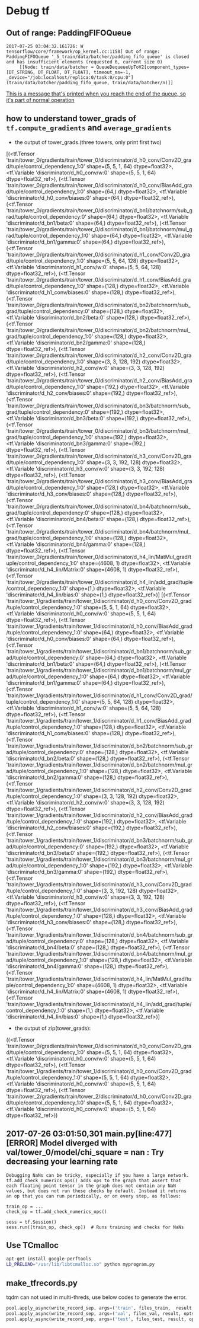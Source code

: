 # Debug tf

## Out of range: PaddingFIFOQueue 

```text
2017-07-25 03:04:32.161726: W tensorflow/core/framework/op_kernel.cc:1158] Out of range: PaddingFIFOQueue '_5_train/data/batcher/padding_fifo_queue' is closed and has insufficient elements (requested 6, current size 0)
     [[Node: train/data/batcher = QueueDequeueUpToV2[component_types=[DT_STRING, DT_FLOAT, DT_FLOAT], timeout_ms=-1, _device="/job:localhost/replica:0/task:0/cpu:0"](train/data/batcher/padding_fifo_queue, train/data/batcher/n)]]
```

[This is a message that's printed when you reach the end of the queue, so it's part of normal operation](https://github.com/tensorflow/tensorflow/issues/923)

## how to understand tower_grads of `tf.compute_gradients` and `average_gradients` 

* the output of tower_grads.(three towers, only print first two)

[(<tf.Tensor 'train/tower_0/gradients/train/tower_0/discriminator/d_h0_conv/Conv2D_grad/tuple/control_dependency_1:0' shape=(5, 5, 1, 64) dtype=float32>,
  <tf.Variable 'discriminator/d_h0_conv/w:0' shape=(5, 5, 1, 64) dtype=float32_ref>),
 (<tf.Tensor 'train/tower_0/gradients/train/tower_0/discriminator/d_h0_conv/BiasAdd_grad/tuple/control_dependency_1:0' shape=(64,) dtype=float32>,
  <tf.Variable 'discriminator/d_h0_conv/biases:0' shape=(64,) dtype=float32_ref>),
 (<tf.Tensor 'train/tower_0/gradients/train/tower_0/discriminator/d_bn1/batchnorm/sub_grad/tuple/control_dependency:0' shape=(64,) dtype=float32>,
  <tf.Variable 'discriminator/d_bn1/beta:0' shape=(64,) dtype=float32_ref>),
 (<tf.Tensor 'train/tower_0/gradients/train/tower_0/discriminator/d_bn1/batchnorm/mul_grad/tuple/control_dependency_1:0' shape=(64,) dtype=float32>,
  <tf.Variable 'discriminator/d_bn1/gamma:0' shape=(64,) dtype=float32_ref>),
 (<tf.Tensor 'train/tower_0/gradients/train/tower_0/discriminator/d_h1_conv/Conv2D_grad/tuple/control_dependency_1:0' shape=(5, 5, 64, 128) dtype=float32>,
  <tf.Variable 'discriminator/d_h1_conv/w:0' shape=(5, 5, 64, 128) dtype=float32_ref>),
 (<tf.Tensor 'train/tower_0/gradients/train/tower_0/discriminator/d_h1_conv/BiasAdd_grad/tuple/control_dependency_1:0' shape=(128,) dtype=float32>,
  <tf.Variable 'discriminator/d_h1_conv/biases:0' shape=(128,) dtype=float32_ref>),
 (<tf.Tensor 'train/tower_0/gradients/train/tower_0/discriminator/d_bn2/batchnorm/sub_grad/tuple/control_dependency:0' shape=(128,) dtype=float32>,
  <tf.Variable 'discriminator/d_bn2/beta:0' shape=(128,) dtype=float32_ref>),
 (<tf.Tensor 'train/tower_0/gradients/train/tower_0/discriminator/d_bn2/batchnorm/mul_grad/tuple/control_dependency_1:0' shape=(128,) dtype=float32>,
  <tf.Variable 'discriminator/d_bn2/gamma:0' shape=(128,) dtype=float32_ref>),
 (<tf.Tensor 'train/tower_0/gradients/train/tower_0/discriminator/d_h2_conv/Conv2D_grad/tuple/control_dependency_1:0' shape=(3, 3, 128, 192) dtype=float32>,
  <tf.Variable 'discriminator/d_h2_conv/w:0' shape=(3, 3, 128, 192) dtype=float32_ref>),
 (<tf.Tensor 'train/tower_0/gradients/train/tower_0/discriminator/d_h2_conv/BiasAdd_grad/tuple/control_dependency_1:0' shape=(192,) dtype=float32>,
  <tf.Variable 'discriminator/d_h2_conv/biases:0' shape=(192,) dtype=float32_ref>),
 (<tf.Tensor 'train/tower_0/gradients/train/tower_0/discriminator/d_bn3/batchnorm/sub_grad/tuple/control_dependency:0' shape=(192,) dtype=float32>,
  <tf.Variable 'discriminator/d_bn3/beta:0' shape=(192,) dtype=float32_ref>),
 (<tf.Tensor 'train/tower_0/gradients/train/tower_0/discriminator/d_bn3/batchnorm/mul_grad/tuple/control_dependency_1:0' shape=(192,) dtype=float32>,
  <tf.Variable 'discriminator/d_bn3/gamma:0' shape=(192,) dtype=float32_ref>),
 (<tf.Tensor 'train/tower_0/gradients/train/tower_0/discriminator/d_h3_conv/Conv2D_grad/tuple/control_dependency_1:0' shape=(3, 3, 192, 128) dtype=float32>,
  <tf.Variable 'discriminator/d_h3_conv/w:0' shape=(3, 3, 192, 128) dtype=float32_ref>),
 (<tf.Tensor 'train/tower_0/gradients/train/tower_0/discriminator/d_h3_conv/BiasAdd_grad/tuple/control_dependency_1:0' shape=(128,) dtype=float32>,
  <tf.Variable 'discriminator/d_h3_conv/biases:0' shape=(128,) dtype=float32_ref>),
 (<tf.Tensor 'train/tower_0/gradients/train/tower_0/discriminator/d_bn4/batchnorm/sub_grad/tuple/control_dependency:0' shape=(128,) dtype=float32>,
  <tf.Variable 'discriminator/d_bn4/beta:0' shape=(128,) dtype=float32_ref>),
 (<tf.Tensor 'train/tower_0/gradients/train/tower_0/discriminator/d_bn4/batchnorm/mul_grad/tuple/control_dependency_1:0' shape=(128,) dtype=float32>,
  <tf.Variable 'discriminator/d_bn4/gamma:0' shape=(128,) dtype=float32_ref>),
 (<tf.Tensor 'train/tower_0/gradients/train/tower_0/discriminator/d_h4_lin/MatMul_grad/tuple/control_dependency_1:0' shape=(4608, 1) dtype=float32>,
  <tf.Variable 'discriminator/d_h4_lin/Matrix:0' shape=(4608, 1) dtype=float32_ref>),
 (<tf.Tensor 'train/tower_0/gradients/train/tower_0/discriminator/d_h4_lin/add_grad/tuple/control_dependency_1:0' shape=(1,) dtype=float32>,
  <tf.Variable 'discriminator/d_h4_lin/bias:0' shape=(1,) dtype=float32_ref>)]
[(<tf.Tensor 'train/tower_1/gradients/train/tower_1/discriminator/d_h0_conv/Conv2D_grad/tuple/control_dependency_1:0' shape=(5, 5, 1, 64) dtype=float32>,
  <tf.Variable 'discriminator/d_h0_conv/w:0' shape=(5, 5, 1, 64) dtype=float32_ref>),
 (<tf.Tensor 'train/tower_1/gradients/train/tower_1/discriminator/d_h0_conv/BiasAdd_grad/tuple/control_dependency_1:0' shape=(64,) dtype=float32>,
  <tf.Variable 'discriminator/d_h0_conv/biases:0' shape=(64,) dtype=float32_ref>),
 (<tf.Tensor 'train/tower_1/gradients/train/tower_1/discriminator/d_bn1/batchnorm/sub_grad/tuple/control_dependency:0' shape=(64,) dtype=float32>,
  <tf.Variable 'discriminator/d_bn1/beta:0' shape=(64,) dtype=float32_ref>),
 (<tf.Tensor 'train/tower_1/gradients/train/tower_1/discriminator/d_bn1/batchnorm/mul_grad/tuple/control_dependency_1:0' shape=(64,) dtype=float32>,
  <tf.Variable 'discriminator/d_bn1/gamma:0' shape=(64,) dtype=float32_ref>),
 (<tf.Tensor 'train/tower_1/gradients/train/tower_1/discriminator/d_h1_conv/Conv2D_grad/tuple/control_dependency_1:0' shape=(5, 5, 64, 128) dtype=float32>,
  <tf.Variable 'discriminator/d_h1_conv/w:0' shape=(5, 5, 64, 128) dtype=float32_ref>),
 (<tf.Tensor 'train/tower_1/gradients/train/tower_1/discriminator/d_h1_conv/BiasAdd_grad/tuple/control_dependency_1:0' shape=(128,) dtype=float32>,
  <tf.Variable 'discriminator/d_h1_conv/biases:0' shape=(128,) dtype=float32_ref>),
 (<tf.Tensor 'train/tower_1/gradients/train/tower_1/discriminator/d_bn2/batchnorm/sub_grad/tuple/control_dependency:0' shape=(128,) dtype=float32>,
  <tf.Variable 'discriminator/d_bn2/beta:0' shape=(128,) dtype=float32_ref>),
 (<tf.Tensor 'train/tower_1/gradients/train/tower_1/discriminator/d_bn2/batchnorm/mul_grad/tuple/control_dependency_1:0' shape=(128,) dtype=float32>,
  <tf.Variable 'discriminator/d_bn2/gamma:0' shape=(128,) dtype=float32_ref>),
 (<tf.Tensor 'train/tower_1/gradients/train/tower_1/discriminator/d_h2_conv/Conv2D_grad/tuple/control_dependency_1:0' shape=(3, 3, 128, 192) dtype=float32>,
  <tf.Variable 'discriminator/d_h2_conv/w:0' shape=(3, 3, 128, 192) dtype=float32_ref>),
 (<tf.Tensor 'train/tower_1/gradients/train/tower_1/discriminator/d_h2_conv/BiasAdd_grad/tuple/control_dependency_1:0' shape=(192,) dtype=float32>,
  <tf.Variable 'discriminator/d_h2_conv/biases:0' shape=(192,) dtype=float32_ref>),
 (<tf.Tensor 'train/tower_1/gradients/train/tower_1/discriminator/d_bn3/batchnorm/sub_grad/tuple/control_dependency:0' shape=(192,) dtype=float32>,
  <tf.Variable 'discriminator/d_bn3/beta:0' shape=(192,) dtype=float32_ref>),
 (<tf.Tensor 'train/tower_1/gradients/train/tower_1/discriminator/d_bn3/batchnorm/mul_grad/tuple/control_dependency_1:0' shape=(192,) dtype=float32>,
  <tf.Variable 'discriminator/d_bn3/gamma:0' shape=(192,) dtype=float32_ref>),
 (<tf.Tensor 'train/tower_1/gradients/train/tower_1/discriminator/d_h3_conv/Conv2D_grad/tuple/control_dependency_1:0' shape=(3, 3, 192, 128) dtype=float32>,
  <tf.Variable 'discriminator/d_h3_conv/w:0' shape=(3, 3, 192, 128) dtype=float32_ref>),
 (<tf.Tensor 'train/tower_1/gradients/train/tower_1/discriminator/d_h3_conv/BiasAdd_grad/tuple/control_dependency_1:0' shape=(128,) dtype=float32>,
  <tf.Variable 'discriminator/d_h3_conv/biases:0' shape=(128,) dtype=float32_ref>),
 (<tf.Tensor 'train/tower_1/gradients/train/tower_1/discriminator/d_bn4/batchnorm/sub_grad/tuple/control_dependency:0' shape=(128,) dtype=float32>,
  <tf.Variable 'discriminator/d_bn4/beta:0' shape=(128,) dtype=float32_ref>),
 (<tf.Tensor 'train/tower_1/gradients/train/tower_1/discriminator/d_bn4/batchnorm/mul_grad/tuple/control_dependency_1:0' shape=(128,) dtype=float32>,
  <tf.Variable 'discriminator/d_bn4/gamma:0' shape=(128,) dtype=float32_ref>),
 (<tf.Tensor 'train/tower_1/gradients/train/tower_1/discriminator/d_h4_lin/MatMul_grad/tuple/control_dependency_1:0' shape=(4608, 1) dtype=float32>,
  <tf.Variable 'discriminator/d_h4_lin/Matrix:0' shape=(4608, 1) dtype=float32_ref>),
 (<tf.Tensor 'train/tower_1/gradients/train/tower_1/discriminator/d_h4_lin/add_grad/tuple/control_dependency_1:0' shape=(1,) dtype=float32>,
  <tf.Variable 'discriminator/d_h4_lin/bias:0' shape=(1,) dtype=float32_ref>)]


* the output of zip(tower_grads):

((<tf.Tensor 'train/tower_0/gradients/train/tower_0/discriminator/d_h0_conv/Conv2D_grad/tuple/control_dependency_1:0' shape=(5, 5, 1, 64) dtype=float32>,
  <tf.Variable 'discriminator/d_h0_conv/w:0' shape=(5, 5, 1, 64) dtype=float32_ref>),
 (<tf.Tensor 'train/tower_1/gradients/train/tower_1/discriminator/d_h0_conv/Conv2D_grad/tuple/control_dependency_1:0' shape=(5, 5, 1, 64) dtype=float32>,
  <tf.Variable 'discriminator/d_h0_conv/w:0' shape=(5, 5, 1, 64) dtype=float32_ref>),
 (<tf.Tensor 'train/tower_2/gradients/train/tower_2/discriminator/d_h0_conv/Conv2D_grad/tuple/control_dependency_1:0' shape=(5, 5, 1, 64) dtype=float32>,
  <tf.Variable 'discriminator/d_h0_conv/w:0' shape=(5, 5, 1, 64) dtype=float32_ref>))

## 2017-07-26 03:01:50,301 main.py[line:477] [ERROR] Model diverged with val/tower_0/model/chi_square = nan : Try decreasing your learning rate

```test
Debugging NaNs can be tricky, especially if you have a large network. tf.add_check_numerics_ops() adds ops to the graph that assert that each floating point tensor in the graph does not contain any NaN values, but does not run these checks by default. Instead it returns an op that you can run periodically, or on every step, as follows:

train_op = ...
check_op = tf.add_check_numerics_ops()

sess = tf.Session()
sess.run([train_op, check_op])  # Runs training and checks for NaNs
```

## Use TCmalloc


```bash
apt-get install google-perftools
LD_PRELOAD="/usr/lib/libtcmalloc.so" python myprogram.py
```


## make_tfrecords.py

tqdm can not used in multi-threds, use below codes to generate the error.

```python
pool.apply_async(write_record_sep, args=('train', files_train,  result, opts, 'train_data_thread'))
pool.apply_async(write_record_sep, args=('val', files_val, result, opts, 'val_data_thread'))
pool.apply_async(write_record_sep, args=('test', files_test, result, opts, 'test_data_thread'))
```
